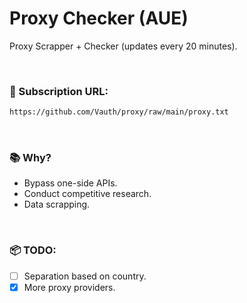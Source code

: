 # Proxy Checker (AUE)
Proxy Scrapper + Checker (updates every 20 minutes).

<br>

### 🔎 Subscription URL:
```html
https://github.com/Vauth/proxy/raw/main/proxy.txt
```

<br>

### 📚 Why?
- Bypass one-side APIs.
- Conduct competitive research.
- Data scrapping.

<br>

### 📦 TODO:
- [ ] Separation based on country.
- [x] More proxy providers.
